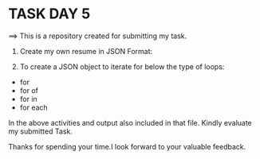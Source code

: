 # TASK DAY 5

==> This is a repository created for submitting my task.

1. Create my own resume in JSON Format:

2. To create a JSON object to iterate for below the type of loops:

 - for
 - for of
 - for in 
 - for each


 In the above activities and output also included in that file.
 Kindly evaluate my submitted Task.
 
 Thanks for spending your time.I look forward to your valuable feedback.